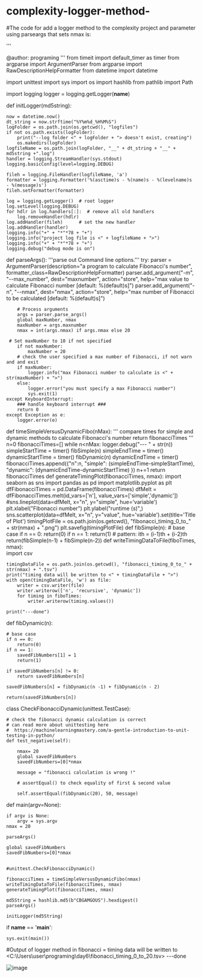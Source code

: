 # complexity-logger-method-
#The code for add a logger method to the complexity project and parameter using parseargs that sets nmax is:

'''

@author: programing
'''
from timeit import default_timer as timer 
from argparse import ArgumentParser 
from argparse import RawDescriptionHelpFormatter 
from datetime import datetime

import unittest 
import sys 
import os 
import hashlib
from pathlib import Path

import logging
logger = logging.getLogger(__name__) 


def initLogger(md5string):

    now = datetime.now()
    dt_string = now.strftime("%Y%m%d_%H%M%S")
    logFolder = os.path.join(os.getcwd(), "logfiles")
    if not os.path.exists(logFolder):
        print("--log folder <" + logFolder + "> doesn't exist, creating")
        os.makedirs(logFolder)
    logfileName = os.path.join(logFolder, "__" + dt_string + "__" + md5string +".log")
    handler = logging.StreamHandler(sys.stdout)
    logging.basicConfig(level=logging.DEBUG)

    fileh = logging.FileHandler(logfileName, 'a')
    formatter = logging.Formatter('%(asctime)s - %(name)s - %(levelname)s - %(message)s')
    fileh.setFormatter(formatter)

    log = logging.getLogger()  # root logger
    log.setLevel(logging.DEBUG)
    for hdlr in log.handlers[:]:  # remove all old handlers
        log.removeHandler(hdlr)
    log.addHandler(fileh)      # set the new handler
    log.addHandler(handler)
    logging.info("+" + "*"*78 + "+")
    logging.info("project log file is <" + logfileName + ">")
    logging.info("+" + "*"*78 + "+")
    logging.debug("debug mode is on")


def parseArgs():
    '''parse out Command line options.'''
    try:
        parser = ArgumentParser(description="a program to calculate Fibonacci's number", formatter_class=RawDescriptionHelpFormatter)
        parser.add_argument("-m", "--max_number", dest="maxnumber", action="store", help="max value to calculate Fibonacci number [default: %(default)s]")
        parser.add_argument("-n", "--nmax", dest="nmax", action="store", help="max number of Fibonacci to be calculated [default: %(default)s]")
        
        # Process arguments
        args = parser.parse_args()
        global maxNumber, nmax
        maxNumber = args.maxnumber
        nmax = int(args.nmax) if args.nmax else 20
        
     # Set maxNumber to 10 if not specified
        if not maxNumber:
            maxNumber = 20
        # check the user specified a max number of Fibonacci, if not warn and and exit
        if maxNumber:
            logger.info("max Fibonacci number to calculate is <" + str(maxNumber) + ">")
        else:
            logger.error("you must specify a max Fibonacci number")
            sys.exit(1)
    except KeyboardInterrupt:
        ### handle keyboard interrupt ###
        return 0
    except Exception as e:
        logger.error(e) 
def timeSimpleVersusDynamicFibo(nMax):
    '''
    compare times for simple and dynamic methods to calculate Fibonacci's number
    return fibonacciTimes
    '''
    n=0
    fibonacciTimes=[]
    while n<nMax:
        logger.debug("--- " + str(n))
        simpleStartTime = timer()
        fibSimple(n)
        simpleEndTime = timer()
        dynamicStartTime = timer()
        fibDynamic(n)
        dynamicEndTime = timer()
        fibonacciTimes.append({"n":n, "simple": (simpleEndTime-simpleStartTime), "dynamic": (dynamicEndTime-dynamicStartTime) })
        n+=1
    return fibonacciTimes
def generateTimingPlot(fibonacciTimes, nmax):
    import seaborn as sns
    import pandas as pd
    import matplotlib.pyplot as plt
    dfFibonacciTimes = pd.DataFrame(fibonacciTimes)
    dfMelt = dfFibonacciTimes.melt(id_vars=['n'], value_vars=['simple','dynamic'])
    #sns.lineplot(data=dfMelt, x="n", y="simple", hue='variable')
    plt.xlabel("Fibonacci number")
    plt.ylabel("runtime (s)",)
    sns.scatterplot(data=dfMelt, x="n", y="value", hue='variable').set(title='Title of Plot')
    timingPlotFile = os.path.join(os.getcwd(), "fibonacci_timing_0_to_" + str(nmax) + ".png")
    plt.savefig(timingPlotFile) 
def fibSimple(n):
    # base case
    if n == 0:
        return(0)
    if n == 1:
        return(1)
    # pattern: ith = (i-1)th + (i-2)th
    return(fibSimple(n-1) + fibSimple(n-2)) 
def writeTimingDataToFile(fiboTimes, nmax):  
    import csv

    timingDataFile = os.path.join(os.getcwd(), "fibonacci_timing_0_to_" + str(nmax) + ".tsv")
    print("timing data will be written to <" + timingDataFile + ">")
    with open(timingDataFile, 'w') as file:
        writer = csv.writer(file)
        writer.writerow(['n', 'recursive', 'dynamic'])
        for timing in fiboTimes:
            writer.writerow(timing.values())    
    
    print("---done")
    
def fibDynamic(n):

    
    # base case
    if n == 0:
        return(0)
    if n == 1:
        savedFibNumbers[1] = 1
        return(1)
    
    if savedFibNumbers[n] != 0:
        return savedFibNumbers[n]
    
    savedFibNumbers[n] = fibDynamic(n -1) + fibDynamic(n - 2)

    return(savedFibNumbers[n])    
 
class CheckFibonacciDynamic(unittest.TestCase):
    
    # check the fibonacci dynamic calculation is correct
    # can read more about unittesting here 
    #  https://machinelearningmastery.com/a-gentle-introduction-to-unit-testing-in-python/
    def test_negative(self):
        
        nmax= 20
        global savedFibNumbers
        savedFibNumbers=[0]*nmax
        
        message = "fibonacci calculation is wrong !"
        
        # assertEqual() to check equality of first & second value

        self.assertEqual(fibDynamic(20), 50, message)
  
        

def main(argv=None): 

    if argv is None:
        argv = sys.argv
    nmax = 20
    
    parseArgs()
    
    global savedFibNumbers
    savedFibNumbers=[0]*nmax
    

    #unittest.CheckFibonacciDynamic()
    
    fibonacciTimes = timeSimpleVersusDynamicFibo(nmax)
    writeTimingDataToFile(fibonacciTimes, nmax)
    generateTimingPlot(fibonacciTimes, nmax)
           
    md5String = hashlib.md5(b"CBGAMGOUS").hexdigest()
    parseArgs()
    
    initLogger(md5String)
    
if __name__ == '__main__':

    sys.exit(main())

#Output of logger method in fibonacci = 
timing data will be written to <C:\Users\user\programing\day6\fibonacci_timing_0_to_20.tsv>
---done

![image](https://user-images.githubusercontent.com/130226215/234343099-6c0a87ae-6618-4808-be78-73708a3846c1.png)







